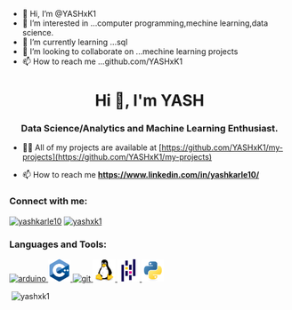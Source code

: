 - 👋 Hi, I’m @YASHxK1
- 👀 I’m interested in ...computer programming,mechine learning,data science.
- 🌱 I’m currently learning ...sql
- 💞️ I’m looking to collaborate on ...mechine learning projects
- 📫 How to reach me ...github.com/YASHxK1

<!---
YASHxK1/YASHxK1 is a ✨ special ✨ repository because its `README.md` (this file) appears on your GitHub profile.
You can click the Preview link to take a look at your changes.
--->
<h1 align="center">Hi 👋, I'm YASH</h1>
<h3 align="center">Data Science/Analytics and Machine Learning Enthusiast.</h3>

- 👨‍💻 All of my projects are available at [https://github.com/YASHxK1/my-projects](https://github.com/YASHxK1/my-projects)

- 📫 How to reach me **https://www.linkedin.com/in/yashkarle10/**

<h3 align="left">Connect with me:</h3>
<p align="left">
<a href="https://linkedin.com/in/yashkarle10" target="blank"><img align="center" src="https://raw.githubusercontent.com/rahuldkjain/github-profile-readme-generator/master/src/images/icons/Social/linked-in-alt.svg" alt="yashkarle10" height="30" width="40" /></a>
<a href="https://www.leetcode.com/yashxk1" target="blank"><img align="center" src="https://raw.githubusercontent.com/rahuldkjain/github-profile-readme-generator/master/src/images/icons/Social/leet-code.svg" alt="yashxk1" height="30" width="40" /></a>
</p>

<h3 align="left">Languages and Tools:</h3>
<p align="left"> <a href="https://www.arduino.cc/" target="_blank" rel="noreferrer"> <img src="https://cdn.worldvectorlogo.com/logos/arduino-1.svg" alt="arduino" width="40" height="40"/> </a> <a href="https://www.w3schools.com/cpp/" target="_blank" rel="noreferrer"> <img src="https://raw.githubusercontent.com/devicons/devicon/master/icons/cplusplus/cplusplus-original.svg" alt="cplusplus" width="40" height="40"/> </a> <a href="https://git-scm.com/" target="_blank" rel="noreferrer"> <img src="https://www.vectorlogo.zone/logos/git-scm/git-scm-icon.svg" alt="git" width="40" height="40"/> </a> <a href="https://www.linux.org/" target="_blank" rel="noreferrer"> <img src="https://raw.githubusercontent.com/devicons/devicon/master/icons/linux/linux-original.svg" alt="linux" width="40" height="40"/> </a> <a href="https://pandas.pydata.org/" target="_blank" rel="noreferrer"> <img src="https://raw.githubusercontent.com/devicons/devicon/2ae2a900d2f041da66e950e4d48052658d850630/icons/pandas/pandas-original.svg" alt="pandas" width="40" height="40"/> </a> <a href="https://www.python.org" target="_blank" rel="noreferrer"> <img src="https://raw.githubusercontent.com/devicons/devicon/master/icons/python/python-original.svg" alt="python" width="40" height="40"/> </a> </p>

<p>&nbsp;<img align="center" src="https://github-readme-stats.vercel.app/api?username=yashxk1&show_icons=true&locale=en" alt="yashxk1" /></p>

